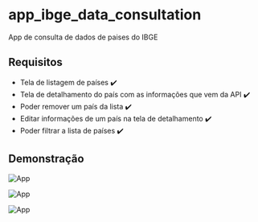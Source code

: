 # app_ibge_data_consultation

App de consulta de dados de paises do IBGE

## Requisitos

* Tela de listagem de países :heavy_check_mark:
* Tela de detalhamento do país com as informações que vem da API :heavy_check_mark:
* Poder remover um país da lista :heavy_check_mark:
* Editar informações de um país na tela de detalhamento :heavy_check_mark:
* Poder filtrar a lista de países :heavy_check_mark:
  

## Demonstração

![App](https://media.giphy.com/media/Adz6ZexkdUZG8LkJHv/giphy.gif)

![App](https://media.giphy.com/media/vlTELrdB52yHrVQvR7/giphy.gif)

![App](https://media.giphy.com/media/gutufyhrnCSWjKtuv6/giphy.gif)

